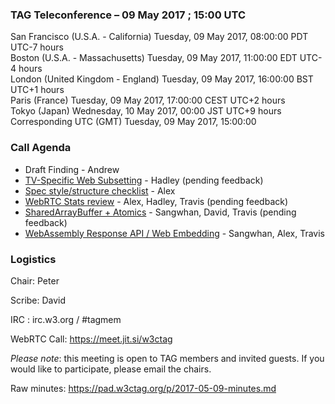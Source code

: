### TAG Teleconference – 09 May 2017 ; 15:00 UTC

San Francisco (U.S.A. - California)	Tuesday, 09 May 2017, 08:00:00	PDT	UTC-7 hours  
Boston (U.S.A. - Massachusetts)	Tuesday, 09 May 2017, 11:00:00	EDT	UTC-4 hours  
London (United Kingdom - England)	Tuesday, 09 May 2017, 16:00:00	BST	UTC+1 hours  
Paris (France)	Tuesday, 09 May 2017, 17:00:00	CEST	UTC+2 hours  
Tokyo (Japan)	Wednesday, 10 May 2017, 00:00	JST	UTC+9 hours  
Corresponding UTC (GMT)	Tuesday, 09 May 2017, 15:00:00	 

### Call Agenda

* Draft Finding - Andrew
* [TV-Specific Web Subsetting](https://github.com/w3ctag/design-reviews/issues/105) - Hadley (pending feedback)
* [Spec style/structure checklist](https://github.com/w3ctag/design-reviews/issues/136) - Alex
* [WebRTC Stats review](https://github.com/w3ctag/design-reviews/issues/148) - Alex, Hadley, Travis (pending feedback)
* [SharedArrayBuffer + Atomics](https://github.com/w3ctag/design-reviews/issues/165) - Sangwhan, David, Travis (pending feedback)
* [WebAssembly Response API / Web Embedding](https://github.com/w3ctag/design-reviews/issues/167) - Sangwhan, Alex, Travis

### Logistics

Chair: Peter

Scribe: David

IRC : irc.w3.org / #tagmem

WebRTC Call: https://meet.jit.si/w3ctag

*Please note*: this meeting is open to TAG members and invited guests. If you would like to participate, please email the chairs.

Raw minutes: https://pad.w3ctag.org/p/2017-05-09-minutes.md
